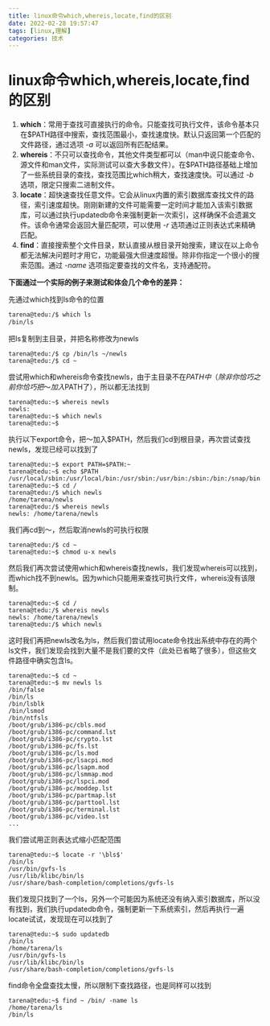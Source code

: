 ```yaml
---
title: linux命令which,whereis,locate,find的区别
date: 2022-02-28 19:57:47
tags: [linux,理解]
categories: 技术
---
```

# linux命令which,whereis,locate,find的区别



1. **which**：常用于查找可直接执行的命令。只能查找可执行文件，该命令基本只在$PATH路径中搜索，查找范围最小，查找速度快。默认只返回第一个匹配的文件路径，通过选项 *-a* 可以返回所有匹配结果。
2. **whereis**：不只可以查找命令，其他文件类型都可以（man中说只能查命令、源文件和man文件，实际测试可以查大多数文件）。在$PATH路径基础上增加了一些系统目录的查找，查找范围比which稍大，查找速度快。可以通过 *-b* 选项，限定只搜索二进制文件。
3. **locate**：超快速查找任意文件。它会从linux内置的索引数据库查找文件的路径，索引速度超快。刚刚新建的文件可能需要一定时间才能加入该索引数据库，可以通过执行updatedb命令来强制更新一次索引，这样确保不会遗漏文件。该命令通常会返回大量匹配项，可以使用 *-r* 选项通过正则表达式来精确匹配。
4. **find**：直接搜索整个文件目录，默认直接从根目录开始搜索，建议在以上命令都无法解决问题时才用它，功能最强大但速度超慢。除非你指定一个很小的搜索范围。通过 *-name* 选项指定要查找的文件名，支持通配符。



**下面通过一个实际的例子来测试和体会几个命令的差异：**

先通过which找到ls命令的位置

```bash
tarena@tedu:/$ which ls
/bin/ls
```

把ls复制到主目录，并把名称修改为newls

```text
tarena@tedu:/$ cp /bin/ls ~/newls
tarena@tedu:/$ cd ~
```

尝试用which和whereis命令查找newls，由于主目录不在$PATH中（除非你恰巧之前你恰巧把～加入$PATH了），所以都无法找到

```text
tarena@tedu:~$ whereis newls
newls:
tarena@tedu:~$ which newls
tarena@tedu:~$ 
```

执行以下export命令，把～加入$PATH，然后我们cd到根目录，再次尝试查找newls，发现已经可以找到了

```text
tarena@tedu:~$ export PATH=$PATH:~
tarena@tedu:~$ echo $PATH
/usr/local/sbin:/usr/local/bin:/usr/sbin:/usr/bin:/sbin:/bin:/snap/bin:/home/tarena
tarena@tedu:~$ cd /
tarena@tedu:/$ which newls
/home/tarena/newls
tarena@tedu:/$ whereis newls
newls: /home/tarena/newls
```

我们再cd到～，然后取消newls的可执行权限

```text
tarena@tedu:/$ cd ~
tarena@tedu:~$ chmod u-x newls
```

然后我们再次尝试使用which和whereis查找newls，我们发现whereis可以找到，而which找不到newls。因为which只能用来查找可执行文件，whereis没有该限制。

```text
tarena@tedu:~$ cd /
tarena@tedu:/$ whereis newls
newls: /home/tarena/newls
tarena@tedu:/$ which newls
```

这时我们再把newls改名为ls，然后我们尝试用locate命令找出系统中存在的两个ls文件，我们发现会找到大量不是我们要的文件（此处已省略了很多），但这些文件路径中确实包含ls。

```text
tarena@tedu:~$ cd ~
tarena@tedu:~$ mv newls ls
/bin/false
/bin/ls
/bin/lsblk
/bin/lsmod
/bin/ntfsls
/boot/grub/i386-pc/cbls.mod
/boot/grub/i386-pc/command.lst
/boot/grub/i386-pc/crypto.lst
/boot/grub/i386-pc/fs.lst
/boot/grub/i386-pc/ls.mod
/boot/grub/i386-pc/lsacpi.mod
/boot/grub/i386-pc/lsapm.mod
/boot/grub/i386-pc/lsmmap.mod
/boot/grub/i386-pc/lspci.mod
/boot/grub/i386-pc/moddep.lst
/boot/grub/i386-pc/partmap.lst
/boot/grub/i386-pc/parttool.lst
/boot/grub/i386-pc/terminal.lst
/boot/grub/i386-pc/video.lst
...
```

我们尝试用正则表达式缩小匹配范围

```text
tarena@tedu:~$ locate -r '\bls$'
/bin/ls
/usr/bin/gvfs-ls
/usr/lib/klibc/bin/ls
/usr/share/bash-completion/completions/gvfs-ls
```

我们发现只找到了一个ls，另外一个可能因为系统还没有纳入索引数据库，所以没有找到，我们执行updatedb命令，强制更新一下系统索引，然后再执行一遍locate试试，发现现在可以找到了

```text
tarena@tedu:~$ sudo updatedb
/bin/ls
/home/tarena/ls
/usr/bin/gvfs-ls
/usr/lib/klibc/bin/ls
/usr/share/bash-completion/completions/gvfs-ls
```

find命令全盘查找太慢，所以限制下查找路径，也是同样可以找到

```
tarena@tedu:~$ find ~ /bin/ -name ls
/home/tarena/ls
/bin/ls
```